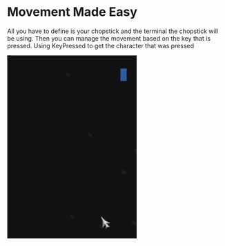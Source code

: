 # Movement Made Easy

All you have to define is your chopstick and the terminal the chopstick will be using. Then you can manage the movement based on the key that is pressed. Using KeyPressed to get the character that was pressed

<img src="../../assets/movement.gif" width="300" alt="Movement Example">